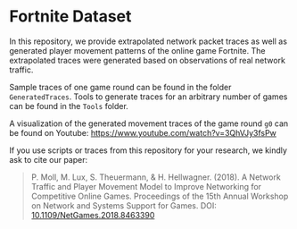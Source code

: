 # Fortnite Dataset

In this repository, we provide extrapolated network packet traces as well as generated
player movement patterns of the online game Fortnite. The extrapolated traces were generated based on
observations of real network traffic.

Sample traces of one game round can be found in the folder `GeneratedTraces`. Tools to generate traces for an arbitrary number of games can be found in the `Tools` folder.

A visualization of the generated movement traces of the game round `g0` can be found on Youtube: https://www.youtube.com/watch?v=3QhVJy3fsPw

If you use scripts or traces from this repository for your research, we kindly ask to cite our paper:

> P. Moll, M. Lux, S. Theuermann, & H. Hellwagner. (2018). A Network Traffic and Player Movement Model to Improve Networking
for Competitive Online Games. Proceedings of the 15th Annual Workshop on Network and Systems Support for Games. DOI: [10.1109/NetGames.2018.8463390](https://doi.org/10.1109/NetGames.2018.8463390)
